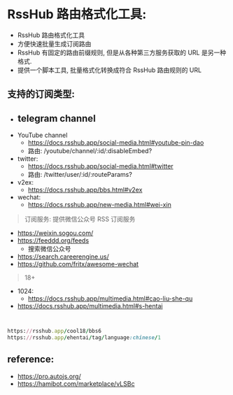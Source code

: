 # RssHub 路由格式化工具:

- RssHub 路由格式化工具
- 方便快速批量生成订阅路由
- RssHub 有固定的路由前缀规则, 但是从各种第三方服务获取的 URL 是另一种格式.
- 提供一个脚本工具, 批量格式化转换成符合 RssHub 路由规则的 URL

## 支持的订阅类型:

- telegram channel
  - 
- YouTube channel
    - https://docs.rsshub.app/social-media.html#youtube-pin-dao
    - 路由: /youtube/channel/:id/:disableEmbed?
- twitter:
    - https://docs.rsshub.app/social-media.html#twitter
    - 路由: /twitter/user/:id/:routeParams?
- v2ex:
    - https://docs.rsshub.app/bbs.html#v2ex
- wechat:
    - https://docs.rsshub.app/new-media.html#wei-xin

> 订阅服务: 提供微信公众号 RSS 订阅服务

- https://weixin.sogou.com/
- https://feeddd.org/feeds
    - 搜索微信公众号
- https://search.careerengine.us/
- https://github.com/fritx/awesome-wechat

> 18+

- 1024:
    - https://docs.rsshub.app/multimedia.html#cao-liu-she-qu
- https://docs.rsshub.app/multimedia.html#s-hentai

```ruby


https://rsshub.app/cool18/bbs6
https://rsshub.app/ehentai/tag/language:chinese/1


```

## reference:

- https://pro.autojs.org/
- https://hamibot.com/marketplace/vLSBc

